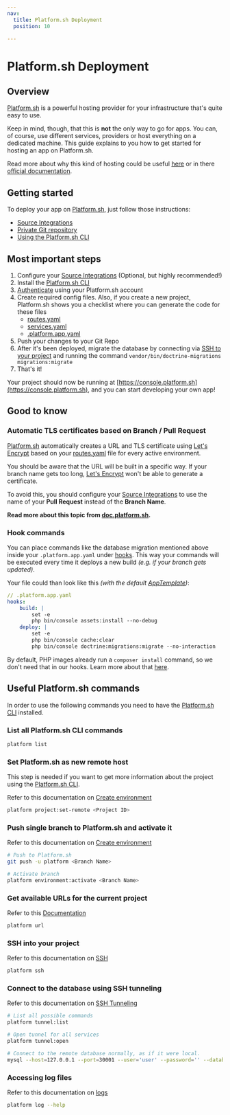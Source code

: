 ```yaml
---
nav:
  title: Platform.sh Deployment
  position: 10

---
```


# Platform.sh Deployment

## Overview

[Platform.sh](https://platform.sh) is a powerful hosting provider for your infrastructure that's quite easy to use.

Keep in mind, though, that this is **not** the only way to go for apps. You can, of course, use different services, providers or host everything on a dedicated machine. This guide explains to you how to get started for hosting an app on Platform.sh.

Read more about why this kind of hosting could be useful [here](README) or in there [official documentation](https://docs.platform.sh/).

## Getting started

To deploy your app on [Platform.sh](https://platform.sh), just follow those instructions:

* [Source Integrations](https://docs.platform.sh/integrations/source.html)
* [Private Git repository](https://docs.platform.sh/development/private-repository.html)
* [Using the Platform.sh CLI](https://docs.platform.sh/development/cli.html)

## Most important steps

1. Configure your [Source Integrations](https://docs.platform.sh/integrations/source.html) (Optional, but highly recommended!)
1. Install the [Platform.sh CLI](https://docs.platform.sh/development/cli.html)
1. [Authenticate](https://docs.platform.sh/development/cli.html#authentication) using your Platform.sh account
1. Create required config files. Also, if you create a new project, Platform.sh shows you a checklist where you can generate the code for these files
    * [routes.yaml](https://docs.platform.sh/configuration/routes.html)
    * [services.yaml](https://docs.platform.sh/configuration/services.html)
    * [.platform.app.yaml](https://docs.platform.sh/configuration/app.html)
1. Push your changes to your Git Repo
1. After it's been deployed, migrate the database by connecting via [SSH to your project](#ssh-into-your-project) and running the command `vendor/bin/doctrine-migrations migrations:migrate`
1. That's it!

Your project should now be running at [https://console.platform.sh](https://console.platform.sh), and you can start developing your own app!

## Good to know

### Automatic TLS certificates based on Branch / Pull Request

[Platform.sh](https://platform.sh) automatically creates a URL and TLS certificate using [Let's Encrypt](https://letsencrypt.org/) based on your [routes.yaml](https://docs.platform.sh/configuration/routes.html) file for every active environment.

You should be aware that the URL will be built in a specific way. If your branch name gets too long, [Let's Encrypt](https://letsencrypt.org/) won't be able to generate a certificate.

To avoid this, you should configure your [Source Integrations](https://docs.platform.sh/integrations/source.html) to use the name of your **Pull Request** instead of the **Branch Name**.

**Read more about this topic from  [doc.platform.sh](https://docs.platform.sh/configuration/routes/https.html#lets-encrypt-limits-errors-and-branch-names).**

### Hook commands

You can place commands like the database migration mentioned above inside your `.platform.app.yaml` under [hooks](https://docs.platform.sh/configuration/app/build.html#hooks).
This way your commands will be executed every time it deploys a new build _(e.g. if your branch gets updated)_.

Your file could than look like this _(with the default [AppTemplate](https://github.com/shopware/AppTemplate))_:

```yaml
// .platform.app.yaml
hooks:
    build: |
        set -e
        php bin/console assets:install --no-debug
    deploy: |
        set -e
        php bin/console cache:clear
        php bin/console doctrine:migrations:migrate --no-interaction
```

By default, PHP images already run a `composer install` command, so we don't need that in our hooks.
Learn more about that [here](https://docs.platform.sh/languages/php.html#build-flavor).

## Useful Platform.sh commands

In order to use the following commands you need to have the [Platform.sh CLI](https://docs.platform.sh/development/cli.html) installed.

### List all Platform.sh CLI commands

```bash
platform list
```

### Set Platform.sh as new remote host

This step is needed if you want to get more information about the project using the [Platform.sh CLI](https://docs.platform.sh/development/cli.html).

Refer to this documentation on [Create environment](https://docs.platform.sh/gettingstarted/introduction/own-code/create-project.html)

```bash
platform project:set-remote <Project ID>
```

### Push single branch to Platform.sh and activate it

Refer to this documentation on [Create environment](https://docs.platform.sh/gettingstarted/developing/dev-environments/create-environment.html)

```bash
# Push to Platform.sh
git push -u platform <Branch Name>

# Activate branch
platform environment:activate <Branch Name>
```

### Get available URLs for the current project

Refer to this [Documentation](https://docs.platform.sh/development/access-site.html#visiting-the-site-on-the-web)

```bash
platform url 
```

### SSH into your project

Refer to this documentation on [SSH](https://docs.platform.sh/development/ssh.html)

```bash
platform ssh
```

### Connect to the database using SSH tunneling

Refer to this documentation on [SSH Tunneling](https://docs.platform.sh/development/local/tethered.html#ssh-tunneling)

```bash
# List all possible commands
platform tunnel:list

# Open tunnel for all services
platform tunnel:open

# Connect to the remote database normally, as if it were local.
mysql --host=127.0.0.1 --port=30001 --user='user' --password='' --database='main'
```

### Accessing log files

Refer to this documentation on [logs](https://docs.platform.sh/development/logs.html)

```bash
platform log --help
```
